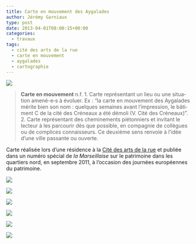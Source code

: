 ```yaml
---
title: Carte en mouvement des Aygalades
author: Jérémy Garniaux
type: post
date: 2013-04-01T08:00:15+00:00
categories:
  - travaux
tags:
  - cité des arts de la rue
  - carte en mouvement
  - aygalades
  - cartographie
---
```

 
![](albums/carnet/aygalades/DSC_0319.jpg)

> **Carte en mou­ve­ment** n.f. 1. Carte représen­tant un lieu ou une sit­u­a­tion amené-e‑s à évoluer. Ex : “la carte en mou­ve­ment des Aygalades mérite bien son nom : quelques semaines avant l’im­pres­sion, le bâti­ment C de la cité des Créneaux a été démoli (V. Cité des Créneaux)”. 2. Carte représen­tant des chem­ine­ments pié­ton­niers et invi­tant le lecteur à les par­courir dès que pos­si­ble, en com­pag­nie de col­lègues ou de com­plices con­nais­seurs. Ce deux­ième sens ren­voie à l’idée d’une ville pas­sante ou ouverte.

Carte réal­isée lors d’une rési­dence à la [Cité des arts de la rue](http://www.lacitedesartsdelarue.net) et pub­liée dans un numéro spé­cial de _la Mar­seil­laise_ sur le pat­ri­moine dans les quartiers nord, en sep­tem­bre 2011, à l’oc­ca­sion des journées européennes du patrimoine.

![](albums/carnet/aygalades/pages2-3.png)

![](albums/carnet/aygalades/DSC_0323.jpg)

![](albums/carnet/aygalades/DSC_0324.jpg)

![](albums/carnet/aygalades/DSC_0342.jpg)

![](albums/carnet/aygalades/DSC_0344.jpg)

![](albums/carnet/aygalades/page1_4.jpg)